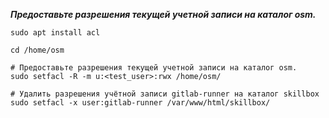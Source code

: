 ***Предоставьте разрешения текущей учетной записи на каталог osm.***
```
sudo apt install acl
```

```
cd /home/osm
```

```
# Предоставьте разрешения текущей учетной записи на каталог osm.
sudo setfacl -R -m u:<test_user>:rwx /home/osm/
```

```
# Удалить разрешения учётной записи gitlab-runner на каталог skillbox
sudo setfacl -x user:gitlab-runner /var/www/html/skillbox/
```

